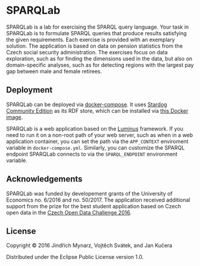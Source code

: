# SPARQLab

SPARQLab is a lab for exercising the SPARQL query language. Your task in SPARQLab is to formulate SPARQL queries that produce results satisfying the given requirements. Each exercise is provided with an exemplary solution. The application is based on data on pension statistics from the Czech social security administration. The exercises focus on data exploration, such as for finding the dimensions used in the data, but also on domain-specific analyses, such as for detecting regions with the largest pay gap between male and female retirees.

## Deployment

SPARQLab can be deployed via [docker-compose](https://docs.docker.com/compose). It uses [Stardog Community Edition](http://stardog.com) as its RDF store, which can be installed via [this Docker image](https://github.com/jindrichmynarz/sparqlab-stardog).

SPARQLab is a web application based on the [Luminus](https://luminusweb.com) framework. If you need to run it on a non-root path of your web server, such as when in a web application container, you can set the path via the `APP_CONTEXT` enviroment variable in `docker-compose.yml`. Similarly, you can customize the SPARQL endpoint SPARQLab connects to via the `SPARQL_ENDPOINT` environment variable.

## Acknowledgements

SPARQLab was funded by developement grants of the University of Economics no. 6/2016 and no. 50/2017. The application received additional support from the prize for the best student application based on Czech open data in the [Czech Open Data Challenge 2016](http://www.otevrenadata.cz/soutez/soutezni-aplikace-2016).

## License

Copyright © 2016 Jindřich Mynarz, Vojtěch Svátek, and Jan Kučera

Distributed under the Eclipse Public License version 1.0.
